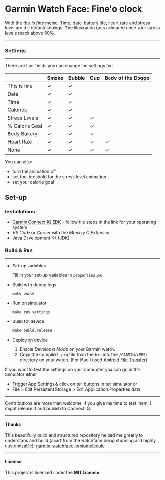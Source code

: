 # Garmin Watch Face: Fine'o clock 


With the *this is fine* meme. Time, date, battery life, heart rate and stress level are the default settings. The illustration gets animated once your stress levels reach above 50%.

---
### Settings

---

There are four fields you can change the settings for:

|               | Smoke | Bubble | Cup | Body of the Doggo |
|------------------------|-----|------|---|-----------------|
| This is fine           | ✓    | ✓     |     |                   |
| Date                   | ✓    | ✓     |     |                   |
| Time                   | ✓    | ✓     |     |                   |
| Calories               | ✓    | ✓     |     |                   |
| Stress Levels          | ✓    | ✓     | ✓  |                   |
| % Calorie Goal         | ✓    | ✓     | ✓  |                   |
| Body Battery           | ✓    | ✓     | ✓  |                   |
| Heart Rate             | ✓    | ✓     | ✓   | ✓               |
| None                   | ✓    | ✓     | ✓  | ✓                |

You can also:
* turn the animation off
* set the threshold for the stress level animation
* set your calorie goal



## Set-up
### Installations

- [Garmin Connect IQ SDK](https://developer.garmin.com/connect-iq/reference-guides/monkey-c-command-line-setup/) - follow the steps in the link for your operating system
- *VS Code* or *Curser* with the *Monkey C Extension*
- [Java Development Kit (JDK)](https://www.oracle.com/java/technologies/javase-downloads.html)



### Build & Run
---
* Set-up variables

    Fill in your set-up variables in `properties.mk`

* Build with debug logs
   ```sh
   make build
   ```
* Run on simulator
   ```sh
   make run.settings
   ```
* Build for device
   ```sh
   make build.release
   ```
* Deploy on device
    1. Enable *Developer Mode* on your Garmin watch. 
    2. Copy the compiled `.prg` file from the `bin` into the `/GARMIN/APPS/` directory on your watch. (For Mac I used [Android File Transfer](https://android.p2hp.com/filetransfer/index.html))


If you want to test the settings on your comupter you can go in the Simulator either
* Trigger App Settings & click on teh buttons in teh simulator
or
* File > Edit Persistent Storage > Edit Application.Properties data


---

Contributions are more than welcome, if you give me time to test them, I might release it and publish to Connect IQ.

---
#### Thanks

This beautifully build and structured repository helped me greatly to understand and build (apart from the watchface being stunning and highly customizable):
[garmin-watchface-protomolecule](https://github.com/blotspot/garmin-watchface-protomolecule)

---

#### License
This project is licensed under the **MIT License**.
